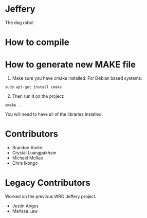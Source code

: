 # Jeffery
The dog robot

# How to compile


# How to generate new MAKE file

1. Make sure you have cmake installed. For Debian based systems:

`sudo apt-get install cmake`

2. Then run it on the project:

`cmake .`

You will need to have all of the libraries installed.

# Contributors

* Brandon Andre
* Crystal Luangpakham
* Michael McRae
* Chris Ikongo

# Legacy Contributors

Worked on the previous WRO Jeffery project.

* Justin Angus
* Marissa Law